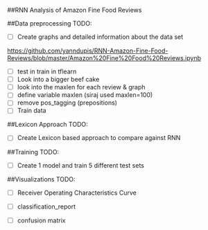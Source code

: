 ##RNN Analysis of Amazon Fine Food Reviews

##Data preprocessing
TODO:
- [ ] Create graphs and detailed information about the data set

https://github.com/yanndupis/RNN-Amazon-Fine-Food-Reviews/blob/master/Amazon%20Fine%20Food%20Reviews.ipynb

- [ ] test in train in tflearn
- [ ] Look into a bigger beef cake
- [ ] look into the maxlen for each review & graph
- [ ] define variable maxlen (siraj used maxlen=100)
- [ ] remove pos_tagging (prepositions)
- [ ] Train data

##Lexicon Approach
TODO:
- [ ] Create Lexicon based approach to compare against RNN

##Training
TODO:
- [ ] Create 1 model and train 5 different test sets 

##Visualizations
TODO:
- [ ] Receiver Operating Characteristics Curve
- [ ] classification_report 
- [ ] confusion matrix

